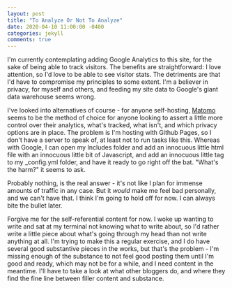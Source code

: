 ```yaml
---
layout: post
title: "To Analyze Or Not To Analyze"
date: 2020-04-10 11:00:00 -0400
categories: jekyll
comments: true
---
```

I'm currently contemplating adding Google Analytics to this site, for the sake of being able to track visitors. The benefits are straightforward: I love attention, so I'd love to be able to see visitor stats. The detriments are that I'd have to compromise my principles to some extent. I'm a believer in privacy, for myself and others, and feeding my site data to Google's giant data warehouse seems wrong.

I've looked into alternatives of course - for anyone self-hosting, [Matomo](https://matomo.org/) seems to be the method of choice for anyone looking to assert a little more control over their analytics, what's tracked, what isn't, and which privacy options are in place. The problem is I'm hosting with Github Pages, so I don't have a server to speak of, at least not to run tasks like this. Whereas with Google, I can open my Includes folder and add an innocuous little html file with an innocuous little bit of Javascript, and add an innocuous little tag to my \_config.yml folder,  and have it ready to go right off the bat. "What's the harm?" it seems to ask.

Probably nothing, is the real answer - it's not like I plan for immense amounts of traffic in any case. But it *would* make me feel bad personally, and we can't have that. I think I'm going to hold off for now. I can always bite the bullet later.

Forgive me for the self-referential content for now. I woke up wanting to write and sat at my terminal not knowing what to write about, so I'd rather write a little piece about what's going through my head than not write anything at all. I'm trying to make this a regular exercise, and I do have several good substantive pieces in the works, but that's the problem - I'm missing enough of the substance to not feel good posting them until I'm good and ready, which may not be for a while, and I need content in the meantime. I'll have to take a look at what other bloggers do, and where they find the fine line between filler content and substance.
